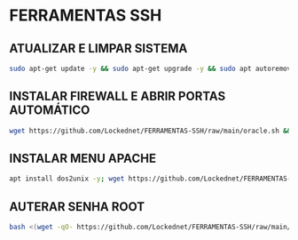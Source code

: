 # FERRAMENTAS SSH

## ATUALIZAR E LIMPAR SISTEMA
```sh
sudo apt-get update -y && sudo apt-get upgrade -y && sudo apt autoremove && sudo apt autoclean
```

## INSTALAR FIREWALL E ABRIR PORTAS AUTOMÁTICO
```sh
wget https://github.com/Lockednet/FERRAMENTAS-SSH/raw/main/oracle.sh && chmod 777 oracle.sh && ./oracle.sh
```

## INSTALAR MENU APACHE
```sh
apt install dos2unix -y; wget https://github.com/Lockednet/FERRAMENTAS-SSH/raw/main/menuapache && chmod +x menuapache && dos2unix menuapache && ./menuapache
```

## AUTERAR SENHA ROOT
```sh
bash <(wget -qO- https://github.com/Lockednet/FERRAMENTAS-SSH/raw/main/senharoot)
```
